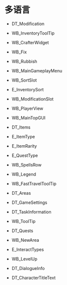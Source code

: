 #    多语言

*    DT_Modification

*    WB_InventoryToolTip

*    WB_CrafterWidget

*    WB_Fix

*    WB_Rubbish

*    WB_MainGameplayMenu

*    WB_SortSlot

*    E_InventorySort

*    WB_ModificationSlot

*    WB_PlayerView

*    WB_MainTopGUI

*    DT_Items

*    E_ItemType

*    E_ItemRarity

*    E_QuestType

*    WB_SpellsRow

*    WB_Legend

*    WB_FastTravelToolTip

*    DT_Areas

*    DT_GameSettings

*    DT_TaskInformation

*    WB_ToolTip

*    DT_Quests

*    WB_NewArea

*    E_InteractTypes

*    WB_LevelUp

*    DT_DialogueInfo

*    DT_CharacterTitleText


